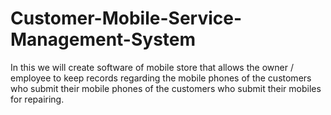 # Customer-Mobile-Service-Management-System
In this we will create software of mobile store that allows the owner / employee to keep records regarding the mobile phones of the customers who submit their mobile phones of the customers who submit their mobiles for repairing.
